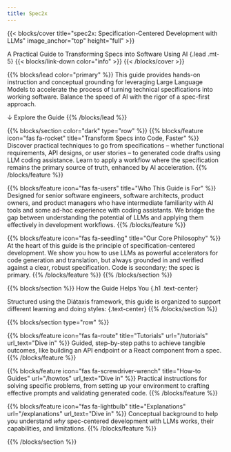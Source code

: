 ```yaml
---
title: Spec2x
---
```


{{< blocks/cover title="spec2x: Specification-Centered Development with LLMs" image_anchor="top" height="full" >}}
<!--a class="btn btn-lg btn-primary me-3 mb-4" href="/docs/">
  Learn More <i class="fas fa-arrow-alt-circle-right ms-2"></i>
</a>
<a class="btn btn-lg btn-secondary me-3 mb-4" href="https://github.com/google/docsy-example">
  Download <i class="fab fa-github ms-2 "></i>
</a-->
A Practical Guide to Transforming Specs into Software Using AI
{.lead .mt-5}
{{< blocks/link-down color="info" >}}
{{< /blocks/cover >}}

{{% blocks/lead color="primary" %}}
This guide provides hands-on instruction and conceptual grounding for leveraging Large Language Models to accelerate the process of turning technical specifications into working software. Balance the speed of AI with the rigor of a spec-first approach.

↓ Explore the Guide
{{% /blocks/lead %}}

{{% blocks/section color="dark" type="row" %}}
{{% blocks/feature icon="fas fa-rocket" title="Transform Specs into Code, Faster" %}}
Discover practical techniques to go from specifications – whether functional requirements, API designs, or user stories – to generated code drafts using LLM coding assistance. Learn to apply a workflow where the specification remains the primary source of truth, enhanced by AI acceleration.
{{% /blocks/feature %}}

{{% blocks/feature icon="fas fa-users" title="Who This Guide is For" %}}
Designed for senior software engineers, software architects, product owners, and product managers who have intermediate familiarity with AI tools and some ad-hoc experience with coding assistants. We bridge the gap between understanding the potential of LLMs and applying them effectively in development workflows.
{{% /blocks/feature %}}

{{% blocks/feature icon="fas fa-seedling" title="Our Core Philosophy" %}}
At the heart of this guide is the principle of specification-centered development. We show you how to use LLMs as powerful accelerators for code generation and translation, but always grounded in and verified against a clear, robust specification. Code is secondary; the spec is primary.
{{% /blocks/feature %}}
{{% /blocks/section %}}

{{% blocks/section %}}
How the Guide Helps You
{.h1 .text-center}

Structured using the Diátaxis framework, this guide is organized to support different learning and doing styles:
{.text-center}
{{% /blocks/section %}}

{{% blocks/section type="row" %}}

{{% blocks/feature icon="fas fa-route" title="Tutorials"  url="/tutorials" url_text="Dive in" %}}
Guided, step-by-step paths to achieve tangible outcomes, like building an API endpoint or a React component from a spec.
{{% /blocks/feature %}}

{{% blocks/feature icon="fas fa-screwdriver-wrench" title="How-to Guides" url="/howtos" url_text="Dive in"  %}}
Practical instructions for solving specific problems, from setting up your environment to crafting effective prompts and validating generated code.
{{% /blocks/feature %}}

{{% blocks/feature icon="fas fa-lightbulb" title="Explanations" url="/explanations" url_text="Dive in" %}}
Conceptual background to help you understand *why* spec-centered development with LLMs works, their capabilities, and limitations.
{{% /blocks/feature %}}

{{% /blocks/section %}}
